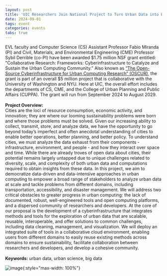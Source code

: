 ```yaml
---
layout: post
title: 'UIC Researchers Join National Project to Turn Urban Data into Healthier Cities'
date: 2024-09-01
tags: event
categories: events
tabs: true
---
```


EVL faculty and Computer Science (CS) Assistant Professor Fabio Miranda (PI) and Civil, Materials, and Environmental Engineering (CME) Professor Sybil Derrible (co-PI) have been awarded $1.75 million NSF grant entitled: "Collaborative Research: Frameworks: Cyberinfrastructure to Catalyze and Sustain the Urban Computing Community.” Also known as <a href="https://oscur.org/">&ldquo;The Open-Source Cyberinfrastructure for Urban Computing Research&rdquo; (OSCUR)</a>, the grant is part of an overall $5 million project that is collaborative with the University of Washington and NYU. Here at UIC, the overall effort includes the departments of CS, CME, and the College of Urban Planning and Public Affairs (CUPPA). The grant will run from September 2024 to August 2029.<br><br>
<strong>Project Overview:</strong><br>
Cities are the loci of resource consumption, economic activity, and innovation; they are where our looming sustainability problems were born and where those problems must be solved. Given our increasing ability to collect, transmit, store, and analyze data, we have the opportunity to go beyond today&rsquo;s imperfect and often anecdotal understanding of cities to enable better operations, better planning, and better policy. To understand cities, we must analyze the data exhaust from their components - infrastructure, environment, and people - and how they interact over space and time. While there are already troves of open data about cities, their potential remains largely untapped due to unique challenges related to diversity, scale, and complexity of both urban data and computations required to obtain insights from these data. In this project, we aim to democratize data-driven and data-intensive approaches in urban computing to empower a broad range of stakeholders to analyze urban data at scale and tackle problems from different domains, including transportation, accessibility, and disaster management. We will address two critical obstacles to greater progress in urban computing: the lack of documented, robust, well-engineered tools and open computing platforms, and a dispersed community of researchers and developers. At the core of our proposal is the development of a cyberinfrastructure that integrates methods and tools for the exploration of urban data that are scalable, reusable, interoperable, and offer solutions to common challenges, including data cleaning, management, and visualization. We will deploy an integrated suite of tools in a collaborative cloud environment, enabling users from different domains to easily reuse existing methods across domains to ensure sustainability, facilitate collaboration between researchers and developers, and develop a cohesive community.<br><br>
<strong>Keywords:</strong> urban data, urban science, big data

![image](https://www.evl.uic.edu/output/originals/fmiranda_continuum.png-srcw.jpg){:style="max-width: 100%"}

